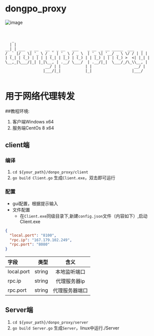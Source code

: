 # dongpo_proxy
![image](https://img.shields.io/badge/golang-1.13.4-green)
                                                                                                                          
   ```                                                                                                                       
                                                                                                                          

      _                                                           
     | |                                                          
   __| | ___  _ __   __ _ _ __   ___    _ __  _ __ _____  ___   _ 
  / _` |/ _ \| '_ \ / _` | '_ \ / _ \  | '_ \| '__/ _ \ \/ / | | |
 | (_| | (_) | | | | (_| | |_) | (_) | | |_) | | | (_) >  <| |_| |
  \__,_|\___/|_| |_|\__, | .__/ \___/  | .__/|_|  \___/_/\_\\__, |
                     __/ | |           | |                   __/ |
                    |___/|_|           |_|                  |___/ 


```
# 用于网络代理转发

##教程环境:
1. 客户端Windows x64
2. 服务端CentOs 8 x64
## client端
### 编译
  1. `cd ${your_path}/donpo_proxy/client`
  2. `go build Client.go` 生成`Client.exe`，双击即可运行
### 配置
  + gui配置，根据提示输入
  + 文件配置
    + 在`Client.exe`同级目录下,新建`config.json`文件（内容如下）,启动Client.exe
    
    
```json
{
  "local.port": "8100",
  "rpc.ip": "167.179.102.249",
  "rpc.port": "8080"
}
```
        
 |  字段 | 类型 |  含义 |
 |:-----|-----:|:-----:|
 |local.port |  string  |   本地监听端口  |
 |rpc.ip  |  string  |   代理服务器ip  |
 |rpc.port |  string  |   代理服务器端口  |

## Server端
  1. `cd ${your_path}/donpo_proxy/server`
  2. `go build Server.go` 生成`Server`，linux中运行./Server